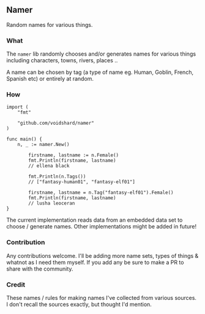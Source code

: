 ## Namer

Random names for various things.

### What

The `namer` lib randomly chooses and/or generates names for various things including characters, towns, rivers, places ..

A name can be chosen by tag (a type of name eg. Human, Goblin, French, Spanish etc) or entirely at random.

### How

```golang
import (
	"fmt"

	"github.com/voidshard/namer"
)

func main() {
	n, _ := namer.New()

        firstname, lastname := n.Female()
        fmt.Println(firstname, lastname)
        // ellena black

        fmt.Println(n.Tags())
        // ["fantasy-human01", "fantasy-elf01"]

        firstname, lastname = n.Tag("fantasy-elf01").Female()
        fmt.Println(firstname, lastname)
        // lusha leoceran
}
```

The current implementation reads data from an embedded data set to choose / generate names. Other implementations might be added in future!

### Contribution

Any contributions welcome. I'll be adding more name sets, types of things & whatnot as I need them myself. If you add any be sure to make a PR to share with the community.

### Credit

These names / rules for making names I've collected from various sources. I don't recall the sources exactly, but thought I'd mention.
